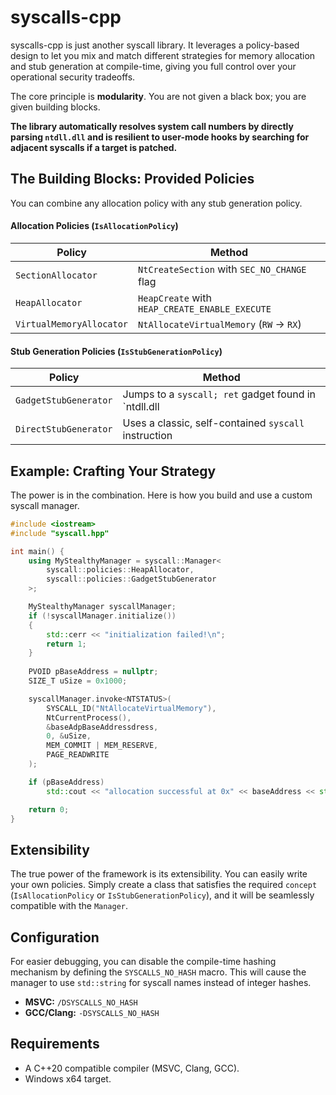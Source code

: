 # syscalls-cpp

syscalls-cpp is just another syscall library. It leverages a policy-based design to let you mix and match different strategies for memory allocation and stub generation at compile-time, giving you full control over your operational security tradeoffs.

The core principle is **modularity**. You are not given a black box; you are given building blocks.

**The library automatically resolves system call numbers by directly parsing `ntdll.dll` and is resilient to user-mode hooks by searching for adjacent syscalls if a target is patched.**

## The Building Blocks: Provided Policies

You can combine any allocation policy with any stub generation policy.

#### Allocation Policies (`IsAllocationPolicy`)

| Policy             | Method                                                |
| ------------------ | ----------------------------------------------------- | 
| `SectionAllocator` | `NtCreateSection` with `SEC_NO_CHANGE` flag           | 
| `HeapAllocator`    | `HeapCreate` with `HEAP_CREATE_ENABLE_EXECUTE`        |
| `VirtualMemoryAllocator`    | `NtAllocateVirtualMemory` (`RW` -> `RX`)       |

#### Stub Generation Policies (`IsStubGenerationPolicy`)

| Policy                | Method                                              |
| --------------------- | ----------------------------------------------------|
| `GadgetStubGenerator` | Jumps to a `syscall; ret` gadget found in `ntdll.dll|
| `DirectStubGenerator` | Uses a classic, self-contained `syscall` instruction|

## Example: Crafting Your Strategy

The power is in the combination. Here is how you build and use a custom syscall manager.

```cpp
#include <iostream>
#include "syscall.hpp"

int main() {
    using MyStealthyManager = syscall::Manager<
        syscall::policies::HeapAllocator,        
        syscall::policies::GadgetStubGenerator   
    >;

    MyStealthyManager syscallManager;
    if (!syscallManager.initialize()) 
    {
        std::cerr << "initialization failed!\n";
        return 1;
    }
    
    PVOID pBaseAddress = nullptr;
    SIZE_T uSize = 0x1000;

    syscallManager.invoke<NTSTATUS>(
        SYSCALL_ID("NtAllocateVirtualMemory"),
        NtCurrentProcess(),
        &baseAdpBaseAddressdress,
        0, &uSize,
        MEM_COMMIT | MEM_RESERVE,
        PAGE_READWRITE
    );

    if (pBaseAddress)
        std::cout << "allocation successful at 0x" << baseAddress << std::endl;

    return 0;
}
```

## Extensibility

The true power of the framework is its extensibility. You can easily write your own policies. Simply create a class that satisfies the required `concept` (`IsAllocationPolicy` or `IsStubGenerationPolicy`), and it will be seamlessly compatible with the `Manager`.

## Configuration

For easier debugging, you can disable the compile-time hashing mechanism by defining the `SYSCALLS_NO_HASH` macro. This will cause the manager to use `std::string` for syscall names instead of integer hashes.

-   **MSVC:** `/DSYSCALLS_NO_HASH`
-   **GCC/Clang:** `-DSYSCALLS_NO_HASH`

## Requirements

-   A C++20 compatible compiler (MSVC, Clang, GCC).
-   Windows x64 target.